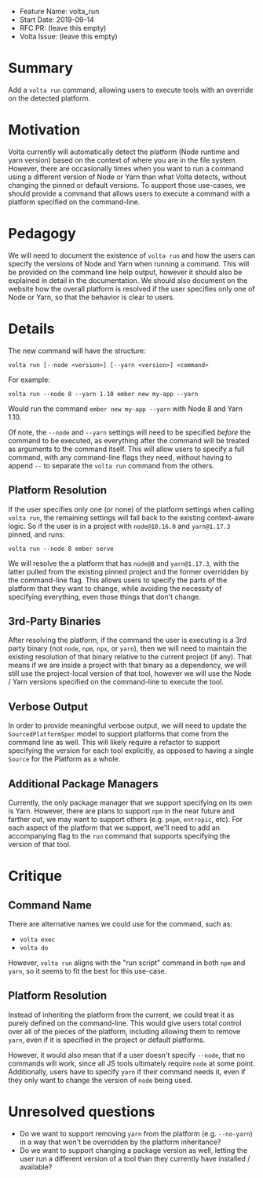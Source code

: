 - Feature Name: volta_run
- Start Date: 2019-09-14
- RFC PR: (leave this empty)
- Volta Issue: (leave this empty)

# Summary
[summary]: #summary

Add a `volta run` command, allowing users to execute tools with an override on the detected platform.

# Motivation
[motivation]: #motivation

Volta currently will automatically detect the platform (Node runtime and yarn version) based on the context of where you are in the file system. However, there are occasionally times when you want to run a command using a different version of Node or Yarn than what Volta detects, without changing the pinned or default versions. To support those use-cases, we should provide a command that allows users to execute a command with a platform specified on the command-line.

# Pedagogy
[pedagogy]: #pedagogy

We will need to document the existence of `volta run` and how the users can specify the versions of Node and Yarn when running a command. This will be provided on the command line help output, however it should also be explained in detail in the documentation. We should also document on the website how the overall platform is resolved if the user specifies only one of Node or Yarn, so that the behavior is clear to users.

# Details
[details]: #details

The new command will have the structure:

```
volta run [--node <version>] [--yarn <version>] <command>
```

For example:

```
volta run --node 8 --yarn 1.10 ember new my-app --yarn
```

Would run the command `ember new my-app --yarn` with Node 8 and Yarn 1.10.

Of note, the `--node` and `--yarn` settings will need to be specified _before_ the command to be executed, as everything after the command will be treated as arguments to the command itself. This will allow users to specify a full command, with any command-line flags they need, without having to append `--` to separate the `volta run` command from the others.

## Platform Resolution

If the user specifies only one (or none) of the platform settings when calling `volta run`, the remaining settings will fall back to the existing context-aware logic. So if the user is in a project with `node@10.16.0` and `yarn@1.17.3` pinned, and runs:

```
volta run --node 8 ember serve
```

We will resolve the a platform that has `node@8` and `yarn@1.17.3`, with the latter pulled from the existing pinned project and the former overridden by the command-line flag. This allows users to specify the parts of the platform that they want to change, while avoiding the necessity of specifying everything, even those things that don't change.

## 3rd-Party Binaries

After resolving the platform, if the command the user is executing is a 3rd party binary (not `node`, `npm`, `npx`, or `yarn`), then we will need to maintain the existing resolution of that binary relative to the current project (if any). That means if we are inside a project with that binary as a dependency, we will still use the project-local version of that tool, however we will use the Node / Yarn versions specified on the command-line to execute the tool.

## Verbose Output

In order to provide meaningful verbose output, we will need to update the `SourcedPlatformSpec` model to support platforms that come from the command line as well. This will likely require a refactor to support specifying the version for each tool explicitly, as opposed to having a single `Source` for the Platform as a whole.

## Additional Package Managers

Currently, the only package manager that we support specifying on its own is Yarn. However, there are plans to support `npm` in the near future and farther out, we may want to support others (e.g. `pnpm`, `entropic`, etc). For each aspect of the platform that we support, we'll need to add an accompanying flag to the `run` command that supports specifying the version of that tool.

# Critique
[critique]: #critique

## Command Name

There are alternative names we could use for the command, such as:

- `volta exec`
- `volta do`

However, `volta run` aligns with the "run script" command in both `npm` and `yarn`, so it seems to fit the best for this use-case.

## Platform Resolution

Instead of inheriting the platform from the current, we could treat it as purely defined on the command-line. This would give users total control over all of the pieces of the platform, including allowing them to remove `yarn`, even if it is specified in the project or default platforms.

However, it would also mean that if a user doesn't specify `--node`, that no commands will work, since all JS tools ultimately require `node` at some point. Additionally, users have to specify `yarn` if their command needs it, even if they only want to change the version of `node` being used.

# Unresolved questions
[unresolved]: #unresolved-questions

- Do we want to support removing `yarn` from the platform (e.g. `--no-yarn`) in a way that won't be overridden by the platform inheritance?
- Do we want to support changing a package version as well, letting the user run a different version of a tool than they currently have installed / available?
